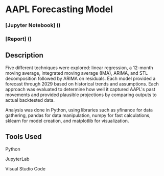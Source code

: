 # AAPL Forecasting Model

### [Jupyter Notebook] ()

### [Report] ()

## Description

Five different techniques were explored: linear regression, a 12-month moving average, integrated moving average (IMA), ARIMA, and STL decomposition followed by ARIMA on residuals. Each model provided a forecast through 2029 based on historical trends and assumptions. Each approach was evaluated to determine how well it captured AAPL's past movements and provided plausible projections by comparing outputs to actual backtested data.

Analysis was done in Python, using libraries such as yfinance for data gathering, pandas for data manipulation, numpy for fast calculations, sklearn for model creation, and matplotlib for visualization.

## Tools Used

Python

JupyterLab

Visual Studio Code
